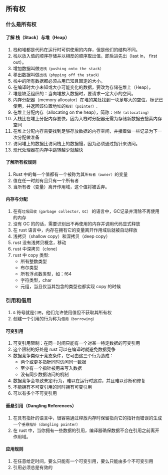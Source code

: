 ## 所有权

### 什么是所有权

#### 了解 栈（Stack）与堆（Heap）
1. 栈和堆都是代码在运行时可供使用的内存，但是他们的结构不同。
2. 栈以放入值的顺序存储并以相反的顺序取出值。即后进先出（last in， first out）。
3. 增加数据叫做`进栈（pushing onto the stack）`
4. 移出数据叫做`出栈（phpping off the stack）`
5. 栈中的所有数据都必须占用已知且固定的大小。
6. 在编译时大小未知或大小可能变化的数据，要改为存储在堆上（Heap）。
7. 堆是缺乏组织的：当向堆放入数据时，要请求一定大小的空间。
8. 内存分配器（memory allocator）在堆的某处找到一块足够大的空位，标记已使用，并返回该位置地址的`指针（pointer）`.
9. 在堆上分配内存（allocating on the heap），简称：`分配（allocating）`
10. 入栈比在堆上分配内存要快，因为入栈时分配器无需为存储新数据去搜索内存空间
11. 在堆上分配内存需要找到足够存放数据的内存空间，并接着做一些记录为下一次分配做准备
12. 访问堆上的数据比访问栈上的数据慢，因为必须通过指针来访问。
13. 现代处理器在内存中跳转越少就越快

#### 了解所有权规则
1. Rust 中的每一个值都有一个被称为其`所有者（owner）`的变量
2. 值在任一时刻有且只有一个所有者
3. 当所有者（变量）离开作用域，这个值将被丢弃。

#### 内存与分配
1. 在有`垃圾回收（garbage collector，GC）` 的语言中，GC记录并清除不再使用的内存
2. 没有 GC 的的话，需要识别出不再使用的内存并调用代码显式释放
3. 在 rust 语言中，内存在拥有它的变量离开作用域后就被自动释放
4. 浅拷贝（shallow copy）和深拷贝（deep copy）
5. rust 没有浅拷贝概念，移动
6. rust 中深拷贝（clone）
7. rust 中 copy 类型: 
    * 所有整数类型
    * 布尔类型
    * 所有浮点数类型，如：f64
    * 字符类型，char
    * 元组，当且仅当其包含的类型也都实现 copy 的时候

### 引用和借用
1. `&` 符号就是`引用`，他们允许使用值但不获取其所有权
2. 创建一个引用的行为称为`借用（borrowing）` 

#### 可变引用
1. 可变引用限制：在同一时间只能有一个对某一特定数据的可变引用
2. 这个限制的好处是 rust 可以在编译时就避免数据竞争
3. 数据竞争类似于竞态条件，它可由这三个行为造成：
    * 两个或更多指针同时访问同一数据
    * 至少有一个指针被用来写入数据
    * 没有同步数据访问的机制
4. 数据竞争会导致未定i行为，难以在运行时追踪，并且难以诊断和修复
5. 不能拥有不可变引用的同时拥有可变引用
6. 可以有多个不可变引用

#### 垂悬引用（Dangling References）
1. 在具有指针的语言中，很容易通过释放内存时保留指向它的指针而错误的生成一个`垂悬指针（dangling pointer）`
2. 在 rust 中，当你拥有一些数据的引用，编译器确保数据不会在引用之前离开作用域。

#### 应用规则
1. 在任意给定时间，要么只能有一个可变引用，要么只能由多个不可变引用
2. 引用必须总是有效的

